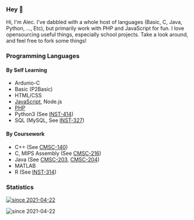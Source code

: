 ### Hey 👋

Hi, I'm Alec. I've dabbled with a whole host of languages (Basic, C, Java, Python, ..., Etc), but primarily work with PHP and JavaScript for fun. I love opensourcing useful things, especially school projects. Take a look around, and feel free to fork some things!

### Programming Languages
#### By Self Learning
- Ardunio-C
- Basic (P2Basic)
- HTML/CSS
- [JavaScript](https://github.com/amattu2?tab=repositories&q=&type=&language=javascript), Node.js
- [PHP](https://github.com/amattu2?tab=repositories&q=&type=&language=php)
- Python3 (See [INST-414](https://github.com/amattu2/INST-414))
- SQL (MySQL, See [INST-327](https://github.com/amattu2/INST-327))

#### By Coursework
- C++ (See [CMSC-140](https://github.com/amattu2/CMSC-140))
- C, MIPS Assembly (See [CMSC-216](https://github.com/amattu2/CMSC-216))
- Java (See [CMSC-203](https://github.com/amattu2/CMSC-203), [CMSC-204](https://github.com/amattu2/CMSC-204))
- MATLAB
- R (See [INST-314](https://github.com/amattu2/INST-314))

### Statistics
[![since 2021-04-22](https://github-readme-stats.vercel.app/api?username=amattu2&count_private=true&show_icons=true)](https://github.com/anuraghazra/github-readme-stats)

![since 2021-04-22](https://komarev.com/ghpvc/?username=amattu2)
